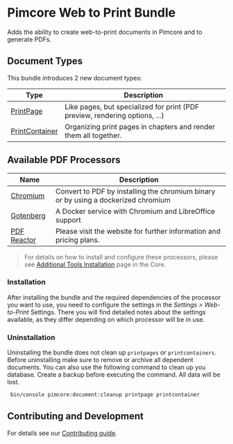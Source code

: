 # Pimcore Web to Print Bundle

Adds the ability to create web-to-print documents in Pimcore and to generate PDFs.

## Document Types
This bundle introduces 2 new document types:

| Type           | Description                                                                                                                                                 | 
|----------------|-------------------------------------------------------------------------------------------------------------------------------------------------------------|
| [PrintPage](./doc/01_Print_Documents.md)      | Like pages, but specialized for print (PDF preview, rendering options, ...)                                                                                 | 
| [PrintContainer](./doc/01_Print_Documents.md) | Organizing print pages in chapters and render them all together.                                                                                            | 

## Available PDF Processors

| Name           | Description                                                                                                                                                 | 
|----------------|-------------------------------------------------------------------------------------------------------------------------------------------------------------|
| [Chromium](https://github.com/pimcore/pimcore/blob/11.x/doc/23_Installation_and_Upgrade/03_System_Setup_and_Hosting/06_Additional_Tools_Installation.md#chromium-chrome-headless)      | Convert to PDF by installing the chromium binary or by using a dockerized chromium                                                                               | 
| [Gotenberg](https://github.com/pimcore/pimcore/blob/11.x/doc/23_Installation_and_Upgrade/03_System_Setup_and_Hosting/06_Additional_Tools_Installation.md#gotenberg) | A Docker service with Chromium and LibreOffice support   | 
| [PDF Reactor](https://www.pdfreactor.com/) | Please visit the website for further information and pricing plans.                                                                                          | 

 > For details on how to install and configure these processors, please see [Additional Tools Installation](https://github.com/pimcore/pimcore/blob/11.x/doc/23_Installation_and_Upgrade/03_System_Setup_and_Hosting/06_Additional_Tools_Installation.md) page in the Core.

### Installation
After installing the bundle and the required dependencies of the processor you want to use, you need to configure the settings in the *Settings >  Web-to-Print* Settings. 
There you will find detailed notes about the settings available, as they differ depending on which processor will be in use.

### Uninstallation
Uninstalling the bundle does not clean up `printpages` or `printcontainers`. Before uninstalling make sure to remove or archive all dependent documents.
You can also use the following command to clean up you database. Create a backup before executing the command. All data will be lost.

```bash
 bin/console pimcore:document:cleanup printpage printcontainer
```


## Contributing and Development

For details see our [Contributing guide](./CONTRIBUTING.md).